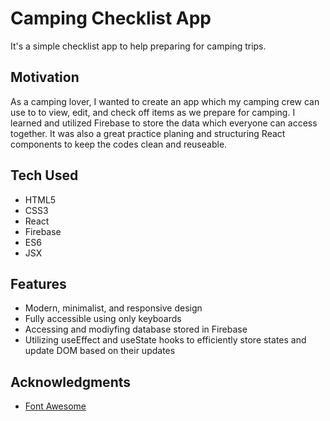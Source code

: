 # Camping Checklist App

It's a simple checklist app to help preparing for camping trips.

## Motivation

As a camping lover, I wanted to create an app which my camping crew can use to to view, edit, and check off items as we prepare for camping. I learned and utilized Firebase to store the data which everyone can access together. It was also a great practice planing and structuring React components to keep the codes clean and reuseable.

## Tech Used

- HTML5
- CSS3
- React
- Firebase
- ES6
- JSX

## Features

- Modern, minimalist, and responsive design
- Fully accessible using only keyboards
- Accessing and modiyfing database stored in Firebase
- Utilizing useEffect and useState hooks to efficiently store states and update DOM based on their updates

## Acknowledgments

- [Font Awesome](https://fontawesome.com/)
